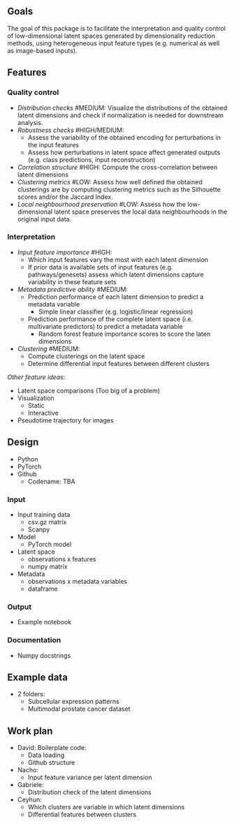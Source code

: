 ## Goals
The goal of this package is to facilitate the interpretation and quality control of low-dimensional latent spaces generated by dimensionality reduction methods, using heterogeneous input feature types (e.g. numerical as well as image-based inputs). 

## Features
### Quality control
- *Distribution checks* #MEDIUM: Visualize the distributions of the obtained latent dimensions and check if normalization is needed for downstream analysis. 
- *Robustness checks* #HIGH/MEDIUM: 
	- Assess the variability of the obtained encoding for perturbations in the input features
	- Assess how perturbations in latent space affect generated outputs (e.g. class predictions, input reconstruction)
- *Correlation structure* #HIGH: Compute the cross-correlation between latent dimensions
- *Clustering metrics* #LOW: Assess how well defined the obtained clusterings are by computing clustering metrics such as the Silhouette scores and/or the Jaccard Index. 
- *Local neighbourhood preservation* #LOW: Assess how the low-dimensional latent space preserves the local data neighbourhoods in the original input data.
### Interpretation
- *Input feature importance* #HIGH:
	- Which input features vary the most with each latent dimension
	- If prior data is available sets of input features (e.g. pathways/genesets) assess which latent dimensions capture variability in these feature sets
- *Metadata predictive ability* #MEDIUM: 
	- Prediction performance of each latent dimension to predict a metadata variable
		- Simple linear classifier (e.g. logistic/linear regression)
	- Prediction performance of the complete latent space (i.e. multivariate predictors) to predict a metadata variable
		- Random forest feature importance scores to score the laten dimensions
- *Clustering* #MEDIUM:
	- Compute clusterings on the latent space
	- Determine differential input features between different clusters 

*Other feature ideas*:
- Latent space comparisons (Too big of a problem)
- Visualization
	- Static 
	- Interactive
- Pseudotime trajectory for images
## Design
- Python
- PyTorch
- Github
	- Codename: TBA
### Input
- Input training data
	- csv.gz matrix
	- Scanpy
- Model
	- PyTorch model 
- Latent space
	- observations x features
	- numpy matrix
- Metadata
	- observations x metadata variables
	- dataframe
### Output
- Example notebook
### Documentation
- Numpy docstrings

## Example data
- 2 folders:
	- Subcellular expression patterns
	- Multimodal prostate cancer dataset

## Work plan
- David: Boilerplate code:
	- Data loading 
	- Github structure
- Nacho: 
	- Input feature variance per latent dimension 
- Gabriele: 
	- Distribution check of the latent dimensions
- Ceyhun: 
	- Which clusters are variable in which latent dimensions
	- Differential features between clusters
